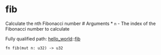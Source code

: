 # fib

Calculate the nth Fibonacci number  # Arguments * `n` - The index of the Fibonacci number to calculate

Fully qualified path: [hello_world](./hello_world.md)::[fib](./hello_world-fib.md)

<pre><code class="language-rust">fn fib(mut n: u32) -&gt; u32</code></pre>

